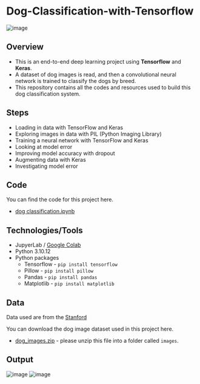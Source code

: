 # Dog-Classification-with-Tensorflow 

![image](https://github.com/LasithaAmarasinghe/Dog-Classification-with-Tensorflow/assets/106037441/a857021a-c305-4d4f-8a31-7ea70a54e985)

## Overview

* This is an end-to-end deep learning project using **Tensorflow** and **Keras**.
* A dataset of dog images is read, and then a convolutional neural network is trained to classify the dogs by breed.
* This repository contains all the codes and resources used to build this dog classification system.

## Steps

* Loading in data with TensorFlow and Keras
* Exploring images in data with PIL (Python Imaging Library)
* Training a neural network with TensorFlow and Keras
* Looking at model error
* Improving model accuracy with dropout
* Augmenting data with Keras
* Investigating model error

## Code
You can find the code for this project here.
* [dog classification.ipynb](https://github.com/LasithaAmarasinghe/Dog-Classification-with-Tensorflow-/blob/main/dog%20classification.ipynb)

## Technologies/Tools

* JupyerLab / [Google Colab](https://colab.research.google.com/)
* Python 3.10.12
* Python packages
    * Tensorflow  - `pip install tensorflow`
    * Pillow  - `pip install pillow`
    * Pandas  - `pip install pandas`
    * Matplotlib - `pip install matplotlib`
     
## Data

Data used are from the [Stanford](http://vision.stanford.edu/aditya86/ImageNetDogs/)

You can download the dog image dataset used in this project here.

* [dog_images.zip](https://drive.google.com/uc?export=download&id=1sj62C-9WKD09-8iYSeEvXmAGQoY2oFFQ) - please unzip this file into a folder called `images`.

## Output

![image](https://github.com/LasithaAmarasinghe/Dog-Classification-with-Tensorflow-/assets/106037441/05d2f9bd-c320-4082-9a20-1d64bcb1c7ef)
![image](https://github.com/LasithaAmarasinghe/Dog-Classification-with-Tensorflow/assets/106037441/e49ec227-f5c2-4958-a5b6-8378cf56274e)

